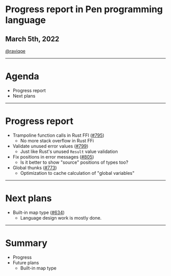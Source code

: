 # Progress report in Pen programming language

## March 5th, 2022

[@raviqqe](https://github.com/raviqqe)

---

# Agenda

- Progress report
- Next plans

---

# Progress report

- Trampoline function calls in Rust FFI ([#795](https://github.com/pen-lang/pen/pull/795))
  - No more stack overflow in Rust FFi
- Validate unused error values ([#799](https://github.com/pen-lang/pen/pull/799))
  - Just like Rust's unused `Result` value validation
- Fix positions in error messages ([#805](https://github.com/pen-lang/pen/pull/805))
  - Is it better to show "source" positions of types too?
- Global thunks ([#773](https://github.com/pen-lang/pen/pull/773))
  - Optimization to cache calculation of "global variables"

---

# Next plans

- Built-in map type ([#634](https://github.com/pen-lang/pen/issues/634))
  - Language design work is mostly done.

---

# Summary

- Progress
- Future plans
  - Built-in map type
